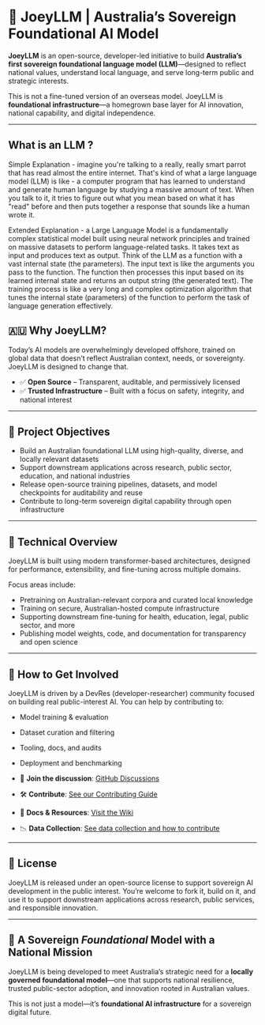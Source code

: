 # 🦘 JoeyLLM | Australia’s Sovereign Foundational AI Model

**JoeyLLM** is an open-source, developer-led initiative to build **Australia’s first sovereign foundational language model (LLM)**—designed to reflect national values, understand local language, and serve long-term public and strategic interests.

This is not a fine-tuned version of an overseas model. JoeyLLM is **foundational infrastructure**—a homegrown base layer for AI innovation, national capability, and digital independence.

--- 

## What is an LLM ?
Simple Explanation -  imagine you're talking to a really, really smart parrot that has read almost the entire internet. That's kind of what a large language model (LLM) is like - a computer program that has learned to understand and generate human language by studying a massive amount of text. When you talk to it, it tries to figure out what you mean based on what it has "read" before and then puts together a response that sounds like a human wrote it.

Extended Explanation - a Large Language Model is a fundamentally complex statistical model built using neural network principles and trained on massive datasets to perform language-related tasks. It takes text as input and produces text as output. Think of the LLM as a function with a vast internal state (the parameters). The input text is like the arguments you pass to the function. The function then processes this input based on its learned internal state and returns an output string (the generated text). The training process is like a very long and complex optimization algorithm that tunes the internal state (parameters) of the function to perform the task of language generation effectively.

## 🇦🇺 Why JoeyLLM?

Today’s AI models are overwhelmingly developed offshore, trained on global data that doesn’t reflect Australian context, needs, or sovereignty. JoeyLLM is designed to change that.

- ✅ **Open Source** – Transparent, auditable, and permissively licensed  
- ✅ **Trusted Infrastructure** – Built with a focus on safety, integrity, and national interest  

---

## 🎯 Project Objectives

- Build an Australian foundational LLM using high-quality, diverse, and locally relevant datasets  
- Support downstream applications across research, public sector, education, and national industries  
- Release open-source training pipelines, datasets, and model checkpoints for auditability and reuse  
- Contribute to long-term sovereign digital capability through open infrastructure  

---

## 🧠 Technical Overview

JoeyLLM is built using modern transformer-based architectures, designed for performance, extensibility, and fine-tuning across multiple domains.

Focus areas include:

- Pretraining on Australian-relevant corpora and curated local knowledge  
- Training on secure, Australian-hosted compute infrastructure  
- Supporting downstream fine-tuning for health, education, legal, public sector, and more  
- Publishing model weights, code, and documentation for transparency and open science  

---

## 🤝 How to Get Involved

JoeyLLM is driven by a DevRes (developer-researcher) community focused on building real public-interest AI. You can help by contributing to:

- Model training & evaluation  
- Dataset curation and filtering  
- Tooling, docs, and audits  
- Deployment and benchmarking

- 📢 **Join the discussion**: [GitHub Discussions](https://github.com/southern-cross-ai/JoeyLLM/discussions)  
- 🛠️ **Contribute**: [See our Contributing Guide](https://github.com/southern-cross-ai/JoeyLLM/wiki/Contributing)  
- 📄 **Docs & Resources**: [Visit the Wiki](https://github.com/southern-cross-ai/JoeyLLM/wiki)
- 📉 **Data Collection**: [See data collection and how to contribute](https://github.com/southern-cross-ai/JoeyLLM/wiki/Data-Collection-and-How-to-Contribute)

---

## 📝 License

JoeyLLM is released under an open-source license to support sovereign AI development in the public interest. You’re welcome to fork it, build on it, and use it to support downstream applications across research, public services, and responsible innovation.

---

## 🦘 A Sovereign *Foundational* Model with a National Mission

JoeyLLM is being developed to meet Australia’s strategic need for a **locally governed foundational model**—one that supports national resilience, trusted public-sector adoption, and innovation rooted in Australian values.

This is not just a model—it’s **foundational AI infrastructure** for a sovereign digital future.
